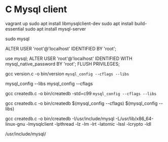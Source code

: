 # C Mysql client

vagrant up
sudo apt install libmysqlclient-dev
sudo apt install build-essential
sudo apt install mysql-server

sudo mysql

ALTER USER 'root'@'localhost' IDENTIFIED BY 'root';

use mysql;
ALTER USER 'root'@'localhost' IDENTIFIED WITH mysql_native_password BY 'root';
FLUSH PRIVILEGES;

gcc version.c -o bin/version  `mysql_config --cflags --libs`

mysql_config --libs
mysql_config --cflags

gcc createdb.c -o bin/createdb -std=c99  `mysql_config --cflags --libs` 

gcc createdb.c -o bin/createdb $(mysql_config --cflags) $(mysql_config --libs)

gcc createdb.c -o bin/createdb -I/usr/include/mysql  -L/usr/lib/x86_64-linux-gnu -lmysqlclient -lpthread -lz -lm -lrt -latomic -lssl -lcrypto -ldl

/usr/include/mysql/